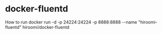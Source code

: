 # docker-fluentd
How to run
docker run -d -p 24224:24224 -p 8888:8888  --name "hiroomi-fluentd" hiroomi/docker-fluentd
